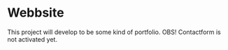 # Webbsite
This project will develop to be some kind of portfolio. OBS! Contactform is not activated yet.
